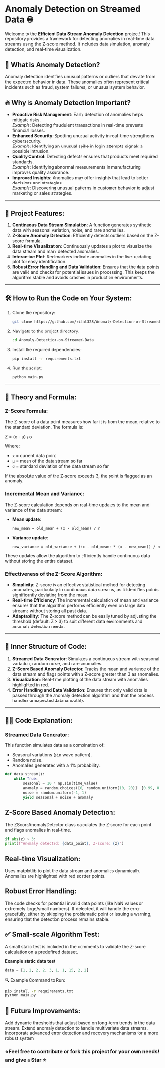 # Anomaly Detection on Streamed Data 🌐

Welcome to the **Efficient Data Stream Anomaly Detection** project! This repository provides a framework for detecting anomalies in real-time data streams using the Z-score method. It includes data simulation, anomaly detection, and real-time visualization.

## 📌 What is Anomaly Detection?

Anomaly detection identifies unusual patterns or outliers that deviate from the expected behavior in data. These anomalies often represent critical incidents such as fraud, system failures, or unusual system behavior.

## 🔥 Why is Anomaly Detection Important?

- **Proactive Risk Management**: Early detection of anomalies helps mitigate risks.  
  _Example_: Detecting fraudulent transactions in real-time prevents financial losses.
- **Enhanced Security**: Spotting unusual activity in real-time strengthens cybersecurity.  
  _Example_: Identifying an unusual spike in login attempts signals a possible intrusion.
- **Quality Control**: Detecting defects ensures that products meet required standards.  
  _Example_: Identifying abnormal measurements in manufacturing improves quality assurance.
- **Improved Insights**: Anomalies may offer insights that lead to better decisions and strategies.  
  _Example_: Discovering unusual patterns in customer behavior to adjust marketing or sales strategies.

---

## 🚀 Project Features:

1. **Continuous Data Stream Simulation**: A function generates synthetic data with seasonal variation, noise, and rare anomalies.
2. **Z-Score Anomaly Detection**: Efficiently detects outliers based on the Z-score formula.
3. **Real-time Visualization**: Continuously updates a plot to visualize the data stream and mark detected anomalies.
4. **Interactive Plot**: Red markers indicate anomalies in the live-updating plot for easy identification.
5. **Robust Error Handling and Data Validation**: Ensures that the data points are valid and checks for potential issues in processing. This keeps the algorithm stable and avoids crashes in production environments.

---

## 🛠 How to Run the Code on Your System:

1. Clone the repository:

   ```bash
   git clone https://github.com/rifat328/Anomaly-Detection-on-Streamed-Data.git
   ```

2. Navigate to the project directory:

   ```bash
   cd Anomaly-Detection-on-Streamed-Data
   ```

3. Install the required dependencies:

   ```bash
   pip install -r requirements.txt
   ```

4. Run the script:
   ```bash
   python main.py
   ```

---

## 📐 Theory and Formula:

### Z-Score Formula:

The Z-score of a data point measures how far it is from the mean, relative to the standard deviation. The formula is:

Z = (x - μ) / σ

Where:

- `x` = current data point
- `μ` = mean of the data stream so far
- `σ` = standard deviation of the data stream so far

If the absolute value of the Z-score exceeds 3, the point is flagged as an anomaly.

### Incremental Mean and Variance:

The Z-score calculation depends on real-time updates to the mean and variance of the data stream:

- **Mean update**:
  ```
  new_mean = old_mean + (x - old_mean) / n
  ```
- **Variance update**:
  ```
  new_variance = old_variance + ((x - old_mean) * (x - new_mean)) / n
  ```

These updates allow the algorithm to efficiently handle continuous data without storing the entire dataset.

### **Effectiveness of the Z-Score Algorithm**:

- **Simplicity**: Z-score is an effective statistical method for detecting anomalies, particularly in continuous data streams, as it identifies points significantly deviating from the mean.
- **Real-time Efficiency**: The incremental calculation of mean and variance ensures that the algorithm performs efficiently even on large data streams without storing all past data.
- **Adaptability**: The Z-score method can be easily tuned by adjusting the threshold (default: Z > 3) to suit different data environments and anomaly detection needs.

---

## 📂 Inner Structure of Code:

1. **Streamed Data Generator**: Simulates a continuous stream with seasonal variation, random noise, and rare anomalies.
2. **Z-Score Based Anomaly Detector**: Tracks the mean and variance of the data stream and flags points with a Z-score greater than 3 as anomalies.
3. **Visualization**: Real-time plotting of the data stream with anomalies highlighted in red.
4. **Error Handling and Data Validation**: Ensures that only valid data is passed through the anomaly detection algorithm and that the process handles unexpected data smoothly.

---

## 🧑‍💻 Code Explanation:

### Streamed Data Generator:

This function simulates data as a combination of:

- Seasonal variations (`sin` wave pattern).
- Random noise.
- Anomalies generated with a 1% probability.

```python
def data_stream():
    while True:
        seasonal = 10 * np.sin(time_value)
        anomaly = random.choices([0, random.uniform(10, 20)], [0.99, 0.01])[0]
        noise = random.uniform(-1, 1)
        yield seasonal + noise + anomaly
```

## Z-Score Based Anomaly Detection:

The ZScoreAnomalyDetector class calculates the Z-score for each point and flags anomalies in real-time.

```python
if abs(z) > 3:
print(f"Anomaly detected: {data_point}, Z-score: {z}")
```

## Real-time Visualization:

Uses matplotlib to plot the data stream and anomalies dynamically. Anomalies are highlighted with red scatter points.

## Robust Error Handling:

The code checks for potential invalid data points (like NaN values or extremely large/small numbers). If detected, it will handle the error gracefully, either by skipping the problematic point or issuing a warning, ensuring that the detection process remains stable.

## ✅ Small-scale Algorithm Test:

A small static test is included in the comments to validate the Z-score calculation on a predefined dataset.

**Example static data test**

```python
data = [1, 2, 2, 2, 3, 1, 1, 15, 2, 2]
```

🔍 Example Command to Run:

```bash
pip install -r requirements.txt
python main.py
```

## 🌱 Future Improvements:

Add dynamic thresholds that adjust based on long-term trends in the data stream.
Extend anomaly detection to handle multivariate data streams.
Incorporate advanced error detection and recovery mechanisms for a more robust system

### **⭐Feel free to contribute or fork this project for your own needs! and give a Star ⭐**
